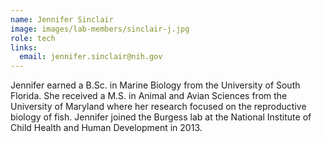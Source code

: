 ```yaml
---
name: Jennifer Sinclair
image: images/lab-members/sinclair-j.jpg
role: tech
links:
  email: jennifer.sinclair@nih.gov
---
```

Jennifer earned a B.Sc. in Marine Biology from the University of South Florida. She received a M.S. in Animal and Avian Sciences from the University of Maryland where her research focused on the reproductive biology of fish. Jennifer joined the Burgess lab at the National Institute of Child Health and Human Development in 2013.
